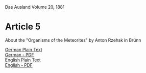 Das Ausland Volume 20, 1881

# Article 5

About the "Organisms of the Meteorites" by Anton Rzehak in Brünn

[German Plain Text](5/full-text-german.md)  
[German - PDF](https://cdn.solaranamnesis.com/DasAusland/1881/20/5/Über-die-„Organismen-der-Meteorite“.pdf)  
[English Plain Text](5/full-text-english.md)  
[English - PDF](https://cdn.solaranamnesis.com/DasAusland/1881/20/5/About-the-"Organisms-of-the-Meteorite".pdf)  
